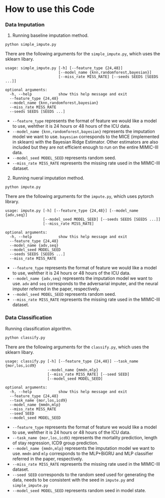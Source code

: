 # How to use this Code

### Data Imputation 


1. Running baseline imputation method.

```
python simple_impute.py
```

There are the following arguments for the ``simple_impute.py``, which uses the sklearn libary.

```
usage: simple_impute.py [-h] [--feature_type {24,48}]
                        [--model_name {knn,randomforest,bayesian}]
                        [--miss_rate MISS_RATE] [--seeds SEEDS [SEEDS ...]]

optional arguments:
  -h, --help            show this help message and exit
  --feature_type {24,48}
  --model_name {knn,randomforest,bayesian}
  --miss_rate MISS_RATE
  --seeds SEEDS [SEEDS ...]
```

- ``--feature_type`` represents the format of feature we would like a model to use, wehther it is 24 hours or 48 hours of the ICU data.
- ``--model_name {knn,randomforest,bayesian}`` represents the imputation model we want to use. ``bayesian`` corresponds to the MICE (implemented in sklearn) with the Bayesian Ridge Estimator. Other estimators are also included but they are not efficient enough to run on the entire MIMIC-III data.
- ``--model_seed MODEL_SEED`` represents random seed.
- ``--miss_rate MISS_RATE`` represents the missing rate used in the MIMIC-III dataset. 


2. Running nueral imputation method.

```
python impute.py 
```

There are the following arguments for the ``impute.py``, which uses pytorch library.

```
usage: impute.py [-h] [--feature_type {24,48}] [--model_name {adv,seq}]
                 [--model_seed MODEL_SEED] [--seeds SEEDS [SEEDS ...]]
                 [--miss_rate MISS_RATE]

optional arguments:
  -h, --help            show this help message and exit
  --feature_type {24,48}
  --model_name {adv,seq}
  --model_seed MODEL_SEED
  --seeds SEEDS [SEEDS ...]
  --miss_rate MISS_RATE
```

- ``--feature_type`` represents the format of feature we would like a model to use, wehther it is 24 hours or 48 hours of the ICU data.
- ``--model_name {adv,seq}`` represents the imputation model we want to use. ``adv`` and ``seq`` corresponds to the adversarial imputer, and the neural imputer referred in the paper, respectively.
- ``--model_seed MODEL_SEED`` represents random seed.
- ``--miss_rate MISS_RATE`` represents the missing rate used in the MIMIC-III dataset. 

### Data Classification

Running classification algorithm.

```
python classify.py
```

There are the following arguments for the ``classify.py``, which uses the sklearn libary.


```
usage: classify.py [-h] [--feature_type {24,48}] --task_name {mor,los,icd9}
                   --model_name {mmdn,mlp}
                   [--miss_rate MISS_RATE] [--seed SEED]
                   [--model_seed MODEL_SEED]

optional arguments:
  -h, --help            show this help message and exit
  --feature_type {24,48}
  --task_name {mor,los,icd9}
  --model_name {mmdn,mlp}
  --miss_rate MISS_RATE
  --seed SEED
  --model_seed MODEL_SEED
```

- ``--feature_type`` represents the format of feature we would like a model to use, wehther it is 24 hours or 48 hours of the ICU data.
- ``--task_name {mor,los,icd9}`` represents the mortality prediction, length of stay regression, ICD9 group prediction.
- ``--model_name {mmdn,mlp}`` represents the imputation model we want to use. ``mmdn`` and ``mlp`` corresponds to the MLP+BiGRU and MLP classifier referred in the paper, respectively.
- ``--miss_rate MISS_RATE`` represents the missing rate used in the MIMIC-III dataset. 
- ``--seed SEED`` corresponds to the random seed used for generating the data, needs to be consistent with the seed in ``impute.py`` and ``simple_impute.py``
- ``--model_seed MODEL_SEED`` represents random seed in model state.


